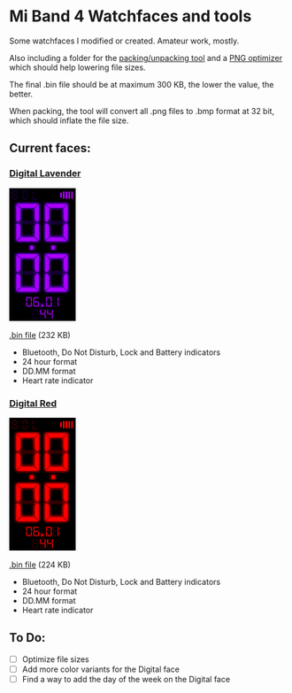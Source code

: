 # Mi Band 4 Watchfaces and tools
Some watchfaces I modified or created. Amateur work, mostly.

Also including a folder for the [packing/unpacking tool](RawImageMode) and a [PNG optimizer](PngOptimizer) which should help lowering file sizes. 

The final .bin file should be at maximum 300 KB, the lower the value, the better.

When packing, the tool will convert all .png files to .bmp format at 32 bit, which should inflate the file size.
  
  
## Current faces:

### [Digital Lavender](digital_lavender)
![Preview](digital_lavender/digital_lavender_packed_packed_animated.gif)

[.bin file](digital_lavender/digital_lavender_packed_packed.bin) (232 KB)
- Bluetooth, Do Not Disturb, Lock and Battery indicators
- 24 hour format
- DD.MM format
- Heart rate indicator

### [Digital Red](digital_red)
![Preview](digital_red/digital_red_packed_animated.gif)

[.bin file](digital_red/digital_red_packed.bin)  (224 KB)
- Bluetooth, Do Not Disturb, Lock and Battery indicators
- 24 hour format
- DD.MM format
- Heart rate indicator


## To Do:
- [ ] Optimize file sizes
- [ ] Add more color variants for the Digital face
- [ ] Find a way to add the day of the week on the Digital face
